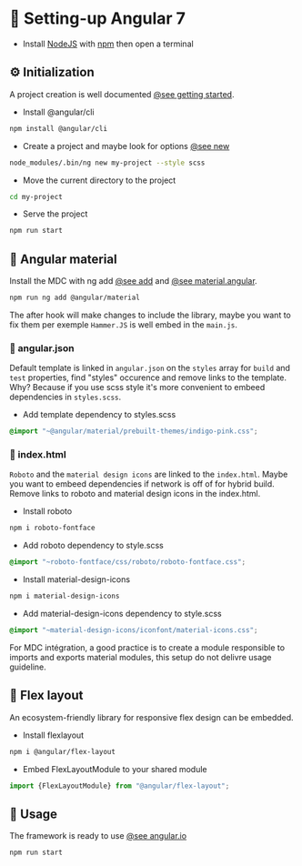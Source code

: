 # 🐣 Setting-up Angular 7
* Install [NodeJS](https://nodejs.org/en/download/) with [npm](https://www.npmjs.com/) then open a terminal
## ⚙️ Initialization
A project creation is well documented [@see getting started](https://angular.io/guide/quickstart).
* Install @angular/cli
```bash
npm install @angular/cli
```
*  Create a project and maybe look for options [@see new](https://angular.io/cli/new)
```bash
node_modules/.bin/ng new my-project --style scss
```
* Move the current directory to the project
```bash
cd my-project
```
* Serve the project
```bash
npm run start
```
## 💙 Angular material
Install the MDC with ng add [@see add](https://angular.io/cli/add) and [@see material.angular](https://material.angular.io/guide/getting-started).
```bash
npm run ng add @angular/material
```
The after hook will make changes to include the library, maybe you want to fix them per exemple `Hammer.JS` is well embed in the `main.js`.
### 📄 angular.json
Default template is linked in `angular.json` on the `styles` array for `build` and `test` properties, find "styles" occurence and remove links to the template. Why? Because if you use scss style it's more convenient to embeed dependencies in `styles.scss`. 
* Add template dependency to styles.scss
```scss
@import "~@angular/material/prebuilt-themes/indigo-pink.css";
```
### 📄 index.html
`Roboto` and the `material design icons` are linked to the `index.html`. Maybe you want to embeed dependencies if network is off of for hybrid build. Remove links to roboto and material design icons in the index.html.
* Install roboto
```bash
npm i roboto-fontface
```
* Add roboto dependency to style.scss
```scss
@import "~roboto-fontface/css/roboto/roboto-fontface.css";
```
* Install  material-design-icons
```bash
npm i material-design-icons
```
* Add  material-design-icons dependency to style.scss
```scss
@import "~material-design-icons/iconfont/material-icons.css";

```
For MDC intégration, a good practice is to create a module responsible to imports and exports material modules, this setup do not delivre usage guideline.
## 🧡 Flex layout
An ecosystem-friendly library for responsive flex design can be embedded.
* Install flexlayout
```bash
npm i @angular/flex-layout
```
* Embed FlexLayoutModule to your shared module
```js
import {FlexLayoutModule} from "@angular/flex-layout";
```
## 🐥 Usage

The framework is ready to use [@see angular.io](https://angular.io/)
```bash
npm run start
```